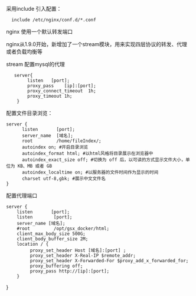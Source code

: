 
采用include 引入配置：
      
      include /etc/nginx/conf.d/*.conf

nginx 使用一个默认转发端口

nginx从1.9.0开始，新增加了一个stream模块，用来实现四层协议的转发、代理或者负载均衡等

  stream 配置mysql的代理
      
       server{
            listen   [port];
            proxy_pass    [ip]:[port];
            proxy_connect_timeout  1h;
            proxy_timeout 1h;
        }


  配置文件目录浏览：


    server {
          listen       [port];
          server_name  [域名];
          root         /home/fileIndex/;
          autoindex on; #开启目录浏览
          autoindex_format html; #以html风格将目录展示在浏览器中
          autoindex_exact_size off; #切换为 off 后，以可读的方式显示文件大小，单位为 KB、MB 或者 GB
          autoindex_localtime on; #以服务器的文件时间作为显示的时间
          charset utf-8,gbk; #展示中文文件名    
    }


   配置代理端口
  
    server {
        listen       [port];
        listen        [port];
        server_name [域名];
        #root         /opt/gsx_docker/html;
        client_max_body_size 500G;
        client_body_buffer_size 2M;
        location / {
             proxy_set_header Host [域名]:[port] ;
             proxy_set_header X-Real-IP $remote_addr;
             proxy_set_header X-Forwarded-For $proxy_add_x_forwarded_for;
             proxy_buffering off;
             proxy_pass http://[ip]:[port];
        }
  }
